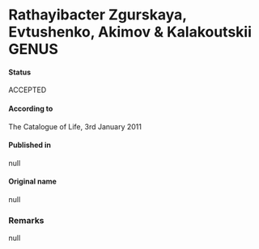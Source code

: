 Rathayibacter Zgurskaya, Evtushenko, Akimov & Kalakoutskii GENUS
=======

#### Status
ACCEPTED

#### According to
The Catalogue of Life, 3rd January 2011

#### Published in
null

#### Original name
null

### Remarks
null